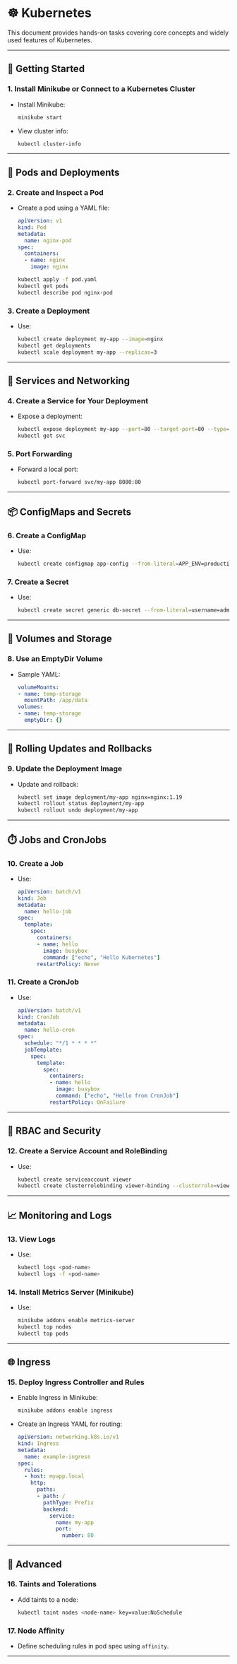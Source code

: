 # ☸️ Kubernetes 

This document provides hands-on tasks covering core concepts and widely used features of Kubernetes.

---

## 🚀 Getting Started

### 1. Install Minikube or Connect to a Kubernetes Cluster
- Install Minikube:
  ```bash
  minikube start
  ```

- View cluster info:
  ```bash
  kubectl cluster-info
  ```

---

## 🧱 Pods and Deployments

### 2. Create and Inspect a Pod
- Create a pod using a YAML file:
  ```yaml
  apiVersion: v1
  kind: Pod
  metadata:
    name: nginx-pod
  spec:
    containers:
    - name: nginx
      image: nginx
  ```
  ```bash
  kubectl apply -f pod.yaml
  kubectl get pods
  kubectl describe pod nginx-pod
  ```

### 3. Create a Deployment
- Use:
  ```bash
  kubectl create deployment my-app --image=nginx
  kubectl get deployments
  kubectl scale deployment my-app --replicas=3
  ```

---

## 🔁 Services and Networking

### 4. Create a Service for Your Deployment
- Expose a deployment:
  ```bash
  kubectl expose deployment my-app --port=80 --target-port=80 --type=NodePort
  kubectl get svc
  ```

### 5. Port Forwarding
- Forward a local port:
  ```bash
  kubectl port-forward svc/my-app 8080:80
  ```

---

## 📦 ConfigMaps and Secrets

### 6. Create a ConfigMap
- Use:
  ```bash
  kubectl create configmap app-config --from-literal=APP_ENV=production
  ```

### 7. Create a Secret
- Use:
  ```bash
  kubectl create secret generic db-secret --from-literal=username=admin --from-literal=password=pass
  ```

---

## 🧠 Volumes and Storage

### 8. Use an EmptyDir Volume
- Sample YAML:
  ```yaml
  volumeMounts:
  - name: temp-storage
    mountPath: /app/data
  volumes:
  - name: temp-storage
    emptyDir: {}
  ```

---

## 🔄 Rolling Updates and Rollbacks

### 9. Update the Deployment Image
- Update and rollback:
  ```bash
  kubectl set image deployment/my-app nginx=nginx:1.19
  kubectl rollout status deployment/my-app
  kubectl rollout undo deployment/my-app
  ```

---

## ⏱️ Jobs and CronJobs

### 10. Create a Job
- Use:
  ```yaml
  apiVersion: batch/v1
  kind: Job
  metadata:
    name: hello-job
  spec:
    template:
      spec:
        containers:
        - name: hello
          image: busybox
          command: ["echo", "Hello Kubernetes"]
        restartPolicy: Never
  ```

### 11. Create a CronJob
- Use:
  ```yaml
  apiVersion: batch/v1
  kind: CronJob
  metadata:
    name: hello-cron
  spec:
    schedule: "*/1 * * * *"
    jobTemplate:
      spec:
        template:
          spec:
            containers:
            - name: hello
              image: busybox
              command: ["echo", "Hello from CronJob"]
            restartPolicy: OnFailure
  ```

---

## 🔐 RBAC and Security

### 12. Create a Service Account and RoleBinding
- Use:
  ```bash
  kubectl create serviceaccount viewer
  kubectl create clusterrolebinding viewer-binding --clusterrole=view --serviceaccount=default:viewer
  ```

---

## 📈 Monitoring and Logs

### 13. View Logs
- Use:
  ```bash
  kubectl logs <pod-name>
  kubectl logs -f <pod-name>
  ```

### 14. Install Metrics Server (Minikube)
- Use:
  ```bash
  minikube addons enable metrics-server
  kubectl top nodes
  kubectl top pods
  ```

---

## 🌐 Ingress

### 15. Deploy Ingress Controller and Rules
- Enable Ingress in Minikube:
  ```bash
  minikube addons enable ingress
  ```

- Create an Ingress YAML for routing:
  ```yaml
  apiVersion: networking.k8s.io/v1
  kind: Ingress
  metadata:
    name: example-ingress
  spec:
    rules:
    - host: myapp.local
      http:
        paths:
        - path: /
          pathType: Prefix
          backend:
            service:
              name: my-app
              port:
                number: 80
  ```

---

## 🧪 Advanced

### 16. Taints and Tolerations
- Add taints to a node:
  ```bash
  kubectl taint nodes <node-name> key=value:NoSchedule
  ```

### 17. Node Affinity
- Define scheduling rules in pod spec using `affinity`.

---
